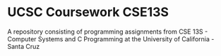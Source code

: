 # UCSC Coursework CSE13S
A repository consisting of programming assignments from CSE 13S - Computer Systems and C Programming at the University of California - Santa Cruz

